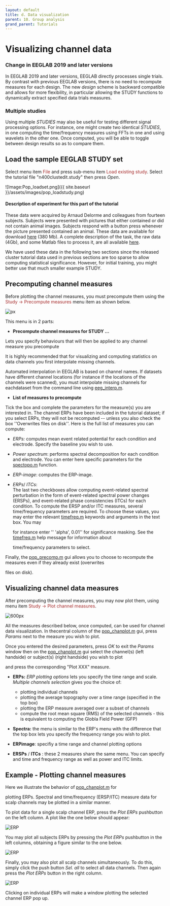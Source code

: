 ```yaml
---
layout: default
title: d. Data visualization
parent: 10. Group analysis
grand_parent: Tutorials 
---
```


Visualizing channel data
========================


### Change in EEGLAB 2019 and later versions

In EEGLAB 2019 and later versions, EEGLAB directly processes single trials. By contrast with previous EEGLAB versions, there is no need to recompute measures for each design. The new *design* scheme is backward
compatible and allows for more flexibility, in
particular allowing the STUDY functions to dynamically extract
specified data trials measures.

### Multiple studies

Using multiple *STUDIES* may also be useful for testing different signal processing
options. For instance, one might create two identical *STUDIES*, in
one computing the time/frequency measures using FFTs in one and using
wavelets in the other one. Once computed, you will be able to toggle
between design results so as to compare them.

Load the sample EEGLAB STUDY set
---------------------------------

Select menu item <span style="color: brown">File</span> and press sub-menu item
<span style="color: brown">Load existing study</span>. Select the tutorial file "n400clustedit.study" then press *Open*.

![Image:Pop_loadset.png]({{ site.baseurl }}/assets/images/pop_loadstudy.png)





#### Description of experiment for this part of the tutorial

These data were acquired by Arnaud Delorme and colleagues from fourteen
subjects. Subjects were presented with pictures that either contained or
did not contain animal images. Subjects respond with a button press
whenever the picture presented contained an animal. These data are
available for download [here](ftp://sccn.ucsd.edu/pub/animal_study.zip)
(380 Mb). A complete description of the task, the raw data (4Gb), and
some Matlab files to process it, are all available
[here](http://www.sccn.ucsd.edu/~arno/fam2data/publicly_available_EEG_data.html).

We have used these data in the following two sections since the released
cluster tutorial data used in previous sections are too sparse to allow
computing statistical significance. However, for initial training, you
might better use that much smaller example STUDY.


Precomputing channel measures
------------------------------
Before plotting the channel measures, you must precompute
them using the <span style="color: brown">Study → Precompute measures</span>
menu item as shown below.


![px](/assets/images/pop_precomp.png)

This menu is in 2 parts: 
- **Precompute channel measures for STUDY ...**

Lets you specify behaviours that will then be applied to any channel 
  measure you precompute

It is highly recommended that for visualizing and computing statistics
on data channels you first interpolate missing channels.
 
Automated interpolation in EEGLAB is based on channel names. If datasets have
different channel locations (for instance if the locations of the
channels were scanned), you must interpolate missing channels for eachdataset from the command line using [eeg_interp.m](http://sccn.ucsd.edu/eeglab/locatefile.php?file=eeg_interp.m). 


- **List of measures to precompute**

Tick the box and complete the parameters for the measure(s) you are interested in. 
 The channel ERPs have been included in the tutorial dataset; if you select ERPs,
they will not be recomputed -- unless you also check the box ''Overwrites files on disk''.
Here is the full list of measures you can compute:

- *ERPs:* computes mean event related potential for each condition and electrode. Specify the baseline you wish to use.

- *Power spectrum*: performs spectral decomposition for each condition and electrode. You can enter here specific parameters  for the  [spectopo.m](http://sccn.ucsd.edu/eeglab/locatefile.php?file=spectopo.m) function.

- *ERP-image*: computes the ERP-image. 
- *ERPs*/ *ITCs*:  
  The last two checkboxes allow computing
    event-related spectral perturbation in the form of
    event-related spectral power changes (ERSPs), and event-related
    phase consistencies (ITCs) for each condition. 
    To compute the ERSP and/or ITC measures, several time/frequency parameters are required.    To choose these values, you may enter the relevant [timefreq.m](http://sccn.ucsd.edu/eeglab/locatefile.php?file=timefreq.m) keywords and arguments in the text box. You may

    for instance enter '' 'alpha', 0.01'' for significance masking. See    the [timefreq.m](http://sccn.ucsd.edu/eeglab/locatefile.php?file=timefreq.m) help message for information about

    time/frequency parameters to select.  
    
    
Finally, the [pop_precomp.m](http://sccn.ucsd.edu/eeglab/locatefile.php?file=pop_precomp.m) gui allows you to choose to recompute the measures even if they already exist (overwrites

files on disk).



Visualizing channel data measures
-----------------------

After precomputing the channel measures, you may now plot them, using
menu item <span style="color: brown">Study → Plot channel measures</span>.


![600px](/assets/images/pop_chanplot.png)


All the measures described below, once computed, can be used
for channel data visualization.
In thecentral column of the [pop_chanplot.m](http://sccn.ucsd.edu/eeglab/locatefile.php?file=pop_chanplot.m) gui, press *Params* next to the measure you wish to plot. 

Once you entered the desired parameters, press *OK* to exit the *Params* window then on the [pop_chanplot.m](http://sccn.ucsd.edu/eeglab/locatefile.php?file=pop_chanplot.m) gui select the channel(s) (left handside) or subject(s) (right handside) you wish to plot

and press the corresponding "Plot XXX" measure.

-   **ERPs:** *ERP plotting options* lets you specify the time range and scale. 
*Multiple channels selection* gives you the choice of:
    - plotting individual channels
    - plotting the average topography over a time range (specified in the top box)
    - plotting the ERP measure averaged over a subset of channels
    - compute the root mean square (RMS) of the selected channels - this is equivalent to computing the 
    Globla Field Power (GFP)

-   **Spectra:** the menu is similar to the ERP's menu with the difference that
    the top box lets you specify the frequency range you wish to plot.     
    
- **ERPimage**: specifiy a time range and channel plotting options

- **ERSPs** / **ITCs** : these 2 measures share the same menu. You can specify and time and frequency range as well as power and ITC limits. 
 



Example - Plotting channel measures
----------------------------

Here we illustrate the behavior of [pop_chanplot.m](http://sccn.ucsd.edu/eeglab/locatefile.php?file=pop_chanplot.m) for

plotting ERPs. Spectral and time/frequency (ERSP/ITC) measure data for
scalp channels may be plotted in a similar manner.

To plot data for a single
scalp channel ERP, press the *Plot ERPs* pushbutton on the left column.
A plot like the one below should appear:



![ERP](/assets/images/Erp1.gif)



You may plot all subjects ERPs by pressing the *Plot ERPs* pushbutton in
the left columns, obtaining a figure similar to the one below.



![ERP](/assets/images/Erp2.gif)



Finally, you may also plot all scalp channels simultaneously. To do
this, simply click the push button *Sel. all* to select all data
channels. Then again press the *Plot ERPs* button in the right column.



![ERP](/assets/images/Erp3.gif)



Clicking on individual ERPs will make a window plotting the selected
channel ERP pop up. 

